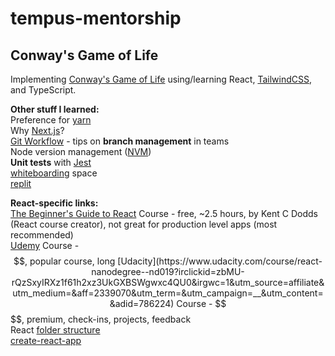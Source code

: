 # tempus-mentorship

## Conway's Game of Life

Implementing [Conway's Game of Life](https://en.wikipedia.org/wiki/Conway%27s_Game_of_Life) using/learning React, [TailwindCSS](https://tailwindcss.com/), and TypeScript.

**Other stuff I learned:**  
Preference for [yarn](https://yarnpkg.com/getting-started/install)  
Why [Next.js](https://www.youtube.com/watch?v=BILxV_vrZO0)?  
[Git Workflow](https://www.atlassian.com/git/tutorials/comparing-workflows/gitflow-workflow) - tips on **branch management** in teams  
Node version management ([NVM](https://github.com/nvm-sh/nvm))  
**Unit tests** with [Jest](https://jestjs.io/docs/expect)  
[whiteboarding](https://excalidraw.com/) space  
[replit](https://replit.com/~)  

**React-specific links:**  
[The Beginner's Guide to React](https://egghead.io/courses/the-beginner-s-guide-to-react) Course - free, ~2.5 hours, by Kent C Dodds (React course creator), not great for production level apps (most recommended)  
[Udemy](https://www.udemy.com/course/modern-react-bootcamp/?ranMID=39197&ranEAID=CuIbQrBnhiw&ranSiteID=CuIbQrBnhiw-n0iNaXmXEhylgancIU43bQ&LSNPUBID=CuIbQrBnhiw&utm_source=aff-campaign&utm_medium=udemyads) Course - $$, popular course, long  
[Udacity](https://www.udacity.com/course/react-nanodegree--nd019?irclickid=zbMU-rQzSxyIRXz1f61h2xz3UkGXBSWgwxc4QU0&irgwc=1&utm_source=affiliate&utm_medium=&aff=2339070&utm_term=&utm_campaign=__&utm_content=&adid=786224) Course - $$$$, premium, check-ins, projects, feedback  
React [folder structure](https://www.robinwieruch.de/react-folder-structure/)  
[create-react-app](https://create-react-app.dev/)
